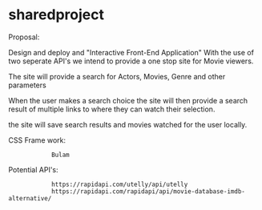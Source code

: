 # sharedproject

Proposal:

Design and deploy and "Interactive Front-End Application" 
With the use of two seperate API's we intend to provide a one stop site for Movie viewers. 

The site will provide a search for Actors, Movies, Genre and other parameters

When the user makes a search choice the site will then provide a search result of multiple links to where they can watch their selection.

the site will save search results and movies watched for the user locally.



CSS Frame work: 
				
				Bulam


Potential API's:

				https://rapidapi.com/utelly/api/utelly
				https://rapidapi.com/rapidapi/api/movie-database-imdb-alternative/
				
